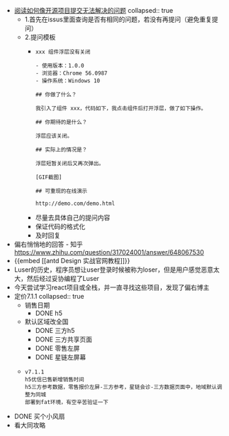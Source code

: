- [阅读如何像开源项目提交无法解决的问题](https://zhuanlan.zhihu.com/p/25795393)
  collapsed:: true
	- 1.首先在issus里面查询是否有相同的问题，若没有再提问（避免重复提问）
	- 2.提问模板
		- ```
		  xxx 组件浮层没有关闭
		  
		  - 使用版本：1.0.0
		  - 浏览器：Chrome 56.0987
		  - 操作系统：Windows 10
		  
		  ## 你做了什么？
		  
		  我引入了组件 xxx，代码如下，我点击组件后打开浮层，做了如下操作。
		  
		  ## 你期待的是什么？
		  
		  浮层应该关闭。
		  
		  ## 实际上的情况是？
		  
		  浮层短暂关闭后又再次弹出。
		  
		  [GIF截图]
		  
		  ## 可重现的在线演示
		  
		  http://demo.com/demo.html
		  ```
		- 尽量去具体自己的提问内容
		- 保证代码的格式化
		- 及时回复
- 偏右悄悄地的回答 - 知乎 https://www.zhihu.com/question/317024001/answer/648067530
- {{embed [[antd Design 实战官网教程]]}}
- Luser的历史，程序员想让user登录时候被称为loser，但是用户感觉恶意太大，然后经过妥协编程了Luser
- 今天尝试学习react项目或全栈，并一直寻找这些项目，发现了偏右博主
- 定价7.1.1
  collapsed:: true
	- 销售日期
		- DONE h5
	- 默认区域改全国
		- DONE 三方h5
		- DONE 三方共享页面
		- DONE 零售左屏
		- DONE 星链左屏幕
	- ```
	  v7.1.1
	  h5优信已售新增销售时间
	  h5三方参考数据，零售报价左屏-三方参考，星链会诊-三方数据页面中，地域默认调整为同城
	  部署到fat环境，有空辛苦验证一下
	  ```
- DONE 买个小风扇
- 看大同攻略